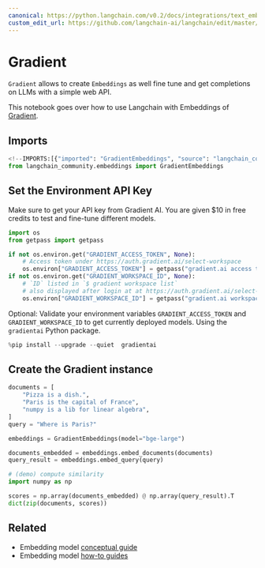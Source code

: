 ```yaml
---
canonical: https://python.langchain.com/v0.2/docs/integrations/text_embedding/gradient/
custom_edit_url: https://github.com/langchain-ai/langchain/edit/master/docs/docs/integrations/text_embedding/gradient.ipynb
---
```


# Gradient

`Gradient` allows to create `Embeddings` as well fine tune and get completions on LLMs with a simple web API.

This notebook goes over how to use Langchain with Embeddings of [Gradient](https://gradient.ai/).

## Imports

```python
<!--IMPORTS:[{"imported": "GradientEmbeddings", "source": "langchain_community.embeddings", "docs": "https://api.python.langchain.com/en/latest/embeddings/langchain_community.embeddings.gradient_ai.GradientEmbeddings.html", "title": "Gradient"}]-->
from langchain_community.embeddings import GradientEmbeddings
```

## Set the Environment API Key
Make sure to get your API key from Gradient AI. You are given $10 in free credits to test and fine-tune different models.

```python
import os
from getpass import getpass

if not os.environ.get("GRADIENT_ACCESS_TOKEN", None):
    # Access token under https://auth.gradient.ai/select-workspace
    os.environ["GRADIENT_ACCESS_TOKEN"] = getpass("gradient.ai access token:")
if not os.environ.get("GRADIENT_WORKSPACE_ID", None):
    # `ID` listed in `$ gradient workspace list`
    # also displayed after login at at https://auth.gradient.ai/select-workspace
    os.environ["GRADIENT_WORKSPACE_ID"] = getpass("gradient.ai workspace id:")
```

Optional: Validate your environment variables `GRADIENT_ACCESS_TOKEN` and `GRADIENT_WORKSPACE_ID` to get currently deployed models. Using the `gradientai` Python package.

```python
%pip install --upgrade --quiet  gradientai
```

## Create the Gradient instance

```python
documents = [
    "Pizza is a dish.",
    "Paris is the capital of France",
    "numpy is a lib for linear algebra",
]
query = "Where is Paris?"
```

```python
embeddings = GradientEmbeddings(model="bge-large")

documents_embedded = embeddings.embed_documents(documents)
query_result = embeddings.embed_query(query)
```

```python
# (demo) compute similarity
import numpy as np

scores = np.array(documents_embedded) @ np.array(query_result).T
dict(zip(documents, scores))
```

## Related

- Embedding model [conceptual guide](/docs/concepts/#embedding-models)
- Embedding model [how-to guides](/docs/how_to/#embedding-models)
